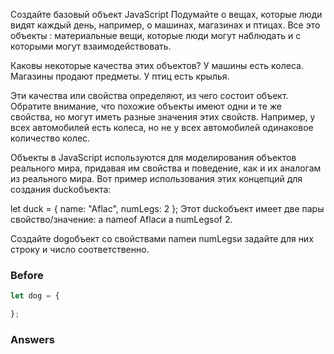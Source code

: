 Создайте базовый объект JavaScript
Подумайте о вещах, которые люди видят каждый день, например, о машинах, магазинах и птицах. Все это объекты : материальные вещи, которые люди могут наблюдать и с которыми могут взаимодействовать.

Каковы некоторые качества этих объектов? У машины есть колеса. Магазины продают предметы. У птиц есть крылья.

Эти качества или свойства определяют, из чего состоит объект. Обратите внимание, что похожие объекты имеют одни и те же свойства, но могут иметь разные значения этих свойств. Например, у всех автомобилей есть колеса, но не у всех автомобилей одинаковое количество колес.

Объекты в JavaScript используются для моделирования объектов реального мира, придавая им свойства и поведение, как и их аналогам из реального мира. Вот пример использования этих концепций для создания duckобъекта:

let duck = {
  name: "Aflac",
  numLegs: 2
};
Этот duckобъект имеет две пары свойство/значение: a nameof Aflacи a numLegsof 2.

Создайте dogобъект со свойствами nameи numLegsи задайте для них строку и число соответственно.
### Before
```javascript
let dog = {

};
```
### Answers
```javascript

```

